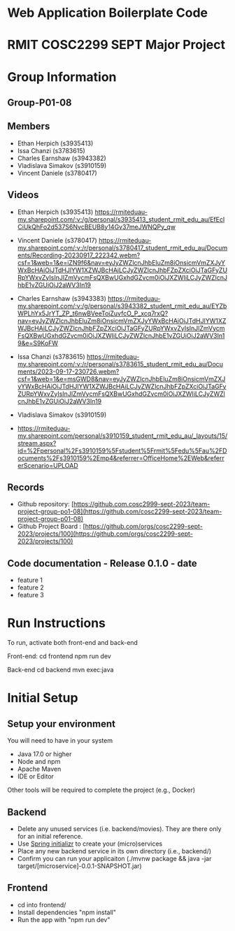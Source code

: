 # Web Application Boilerplate Code


# RMIT COSC2299 SEPT Major Project

# Group Information

## Group-P01-08

## Members
* Ethan Herpich (s3935413)
* Issa Chanzi (s3783615)
* Charles Earnshaw (s3943382)
* Vladislava Simakov (s3910159)
* Vincent Daniele (s3780417)


## Videos

* Ethan Herpich (s3935413)
https://rmiteduau-my.sharepoint.com/:v:/g/personal/s3935413_student_rmit_edu_au/EfEclCiUkQhFo2d537S6NvcBEUB8y14Gv37meJWNQPy_qw

* Vincent Daniele (s3780417)
https://rmiteduau-my.sharepoint.com/:v:/r/personal/s3780417_student_rmit_edu_au/Documents/Recording-20230917_222342.webm?csf=1&web=1&e=iZN9f6&nav=eyJyZWZlcnJhbEluZm8iOnsicmVmZXJyYWxBcHAiOiJTdHJlYW1XZWJBcHAiLCJyZWZlcnJhbFZpZXciOiJTaGFyZURpYWxvZyIsInJlZmVycmFsQXBwUGxhdGZvcm0iOiJXZWIiLCJyZWZlcnJhbE1vZGUiOiJ2aWV3In19

* Charles Earnshaw (s3943383)
https://rmiteduau-my.sharepoint.com/:v:/g/personal/s3943382_student_rmit_edu_au/EYZbWPLhYx5JrYT_ZP_t6nwBVeeTojZuvfcO_P_xcq7rxQ?nav=eyJyZWZlcnJhbEluZm8iOnsicmVmZXJyYWxBcHAiOiJTdHJlYW1XZWJBcHAiLCJyZWZlcnJhbFZpZXciOiJTaGFyZURpYWxvZyIsInJlZmVycmFsQXBwUGxhdGZvcm0iOiJXZWIiLCJyZWZlcnJhbE1vZGUiOiJ2aWV3In19&e=S9KoFW

* Issa Chanzi (s3783615)
https://rmiteduau-my.sharepoint.com/:v:/r/personal/s3783615_student_rmit_edu_au/Documents/2023-09-17-230726.webm?csf=1&web=1&e=msGWD8&nav=eyJyZWZlcnJhbEluZm8iOnsicmVmZXJyYWxBcHAiOiJTdHJlYW1XZWJBcHAiLCJyZWZlcnJhbFZpZXciOiJTaGFyZURpYWxvZyIsInJlZmVycmFsQXBwUGxhdGZvcm0iOiJXZWIiLCJyZWZlcnJhbE1vZGUiOiJ2aWV3In19

* Vladislava Simakov (s3910159)
* https://rmiteduau-my.sharepoint.com/personal/s3910159_student_rmit_edu_au/_layouts/15/stream.aspx?id=%2Fpersonal%2Fs3910159%5Fstudent%5Frmit%5Fedu%5Fau%2FDocuments%2Fs3910159%2Emp4&referrer=OfficeHome%2EWeb&referrerScenario=UPLOAD

## Records

* Github repository: [https://github.com.cosc2999-sept-2023/team-project-group-po1-08](https://github.com/cosc2299-sept-2023/team-project-group-p01-08)
* Github Project Board : [https://github.com/orgs/cosc2299-sept-2023/projects/100](https://github.com/orgs/cosc2299-sept-2023/projects/100)

	
## Code documentation - Release 0.1.0 - date
* feature 1
* feature 2
* feature 3
  

# Run Instructions

To run, activate both front-end and back-end

Front-end:
    cd frontend
    npm run dev

Back-end
    cd backend
    mvn exec:java


# Initial Setup

## Setup your environment 
You will need to have in your system

- Java 17.0 or higher
- Node and npm
- Apache Maven
- IDE or Editor

Other tools will be required to complete the project (e.g., Docker)

## Backend

- Delete any unused services (i.e. backend/movies). They are there only for an initial reference.
- Use [Spring initializr](https://start.spring.io/) to create your (micro)services
- Place any new backend service in its own directory (i.e., backend/<service-name>)
- Confirm you can run your applicaiton (./mvnw package && java -jar target/[microservice]-0.0.1-SNAPSHOT.jar)

## Frontend
- cd into frontend/
- Install dependencies "npm install"
- Run the app with "npm run dev"




